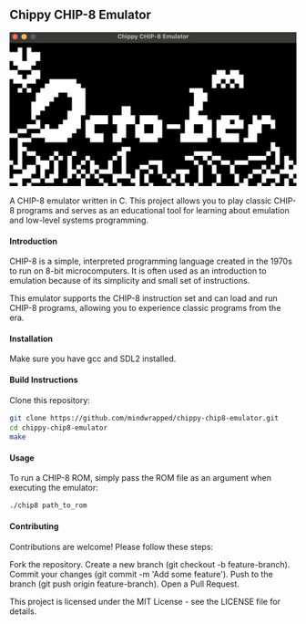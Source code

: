 ## Chippy CHIP-8 Emulator
![octojam rom](./images/octojam.png)

A CHIP-8 emulator written in C. This project allows you to play classic CHIP-8 programs and serves as an educational tool for learning about emulation and low-level systems programming.

#### Introduction
CHIP-8 is a simple, interpreted programming language created in the 1970s to run on 8-bit microcomputers. It is often used as an introduction to emulation because of its simplicity and small set of instructions.

This emulator supports the CHIP-8 instruction set and can load and run CHIP-8 programs, allowing you to experience classic programs from the era.

#### Installation
Make sure you have gcc and SDL2 installed.

#### Build Instructions
Clone this repository:

```bash
git clone https://github.com/mindwrapped/chippy-chip8-emulator.git
cd chippy-chip8-emulator
make
```
#### Usage
To run a CHIP-8 ROM, simply pass the ROM file as an argument when executing the emulator:

```bash
./chip8 path_to_rom
```
#### Contributing
Contributions are welcome! Please follow these steps:

Fork the repository.
Create a new branch (git checkout -b feature-branch).
Commit your changes (git commit -m 'Add some feature').
Push to the branch (git push origin feature-branch).
Open a Pull Request.

This project is licensed under the MIT License - see the LICENSE file for details.
